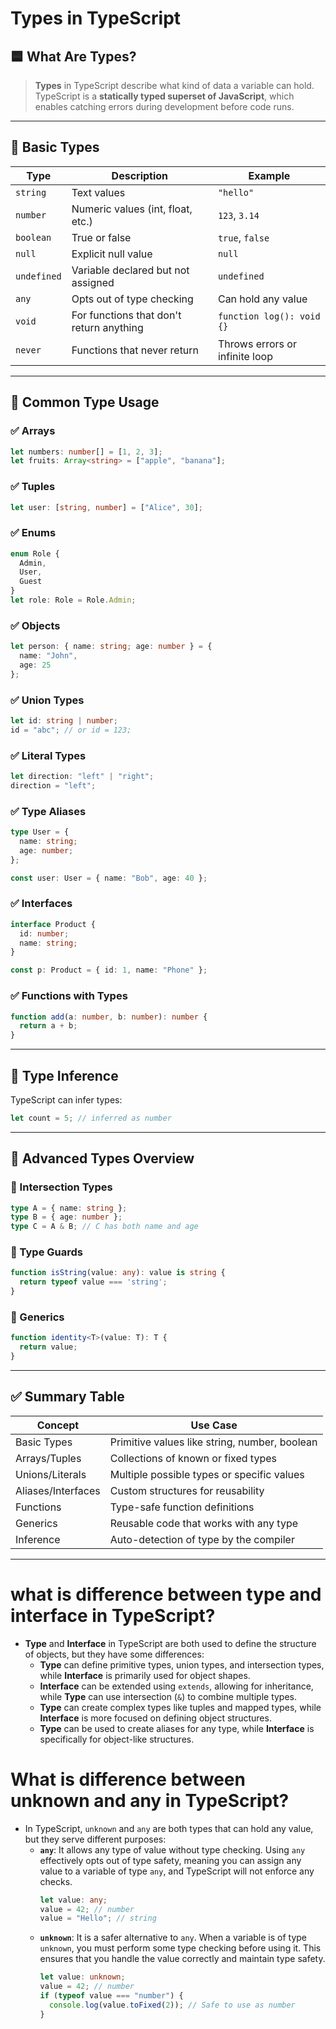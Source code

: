 # Types in TypeScript

## 🟦 What Are Types?

> **Types** in TypeScript describe what kind of data a variable can hold. TypeScript is a **statically typed superset of JavaScript**, which enables catching errors during development before code runs.

---

## 🧱 Basic Types

| Type        | Description                              | Example                        |
| ----------- | ---------------------------------------- | ------------------------------ |
| `string`    | Text values                              | `"hello"`                      |
| `number`    | Numeric values (int, float, etc.)        | `123`, `3.14`                  |
| `boolean`   | True or false                            | `true`, `false`                |
| `null`      | Explicit null value                      | `null`                         |
| `undefined` | Variable declared but not assigned       | `undefined`                    |
| `any`       | Opts out of type checking                | Can hold any value             |
| `void`      | For functions that don't return anything | `function log(): void {}`      |
| `never`     | Functions that never return              | Throws errors or infinite loop |

---

## 🧰 Common Type Usage

### ✅ Arrays

```ts
let numbers: number[] = [1, 2, 3];
let fruits: Array<string> = ["apple", "banana"];
```

### ✅ Tuples

```ts
let user: [string, number] = ["Alice", 30];
```

### ✅ Enums

```ts
enum Role {
  Admin,
  User,
  Guest
}
let role: Role = Role.Admin;
```

### ✅ Objects

```ts
let person: { name: string; age: number } = {
  name: "John",
  age: 25
};
```

### ✅ Union Types

```ts
let id: string | number;
id = "abc"; // or id = 123;
```

### ✅ Literal Types

```ts
let direction: "left" | "right";
direction = "left";
```

### ✅ Type Aliases

```ts
type User = {
  name: string;
  age: number;
};

const user: User = { name: "Bob", age: 40 };
```

### ✅ Interfaces

```ts
interface Product {
  id: number;
  name: string;
}

const p: Product = { id: 1, name: "Phone" };
```

### ✅ Functions with Types

```ts
function add(a: number, b: number): number {
  return a + b;
}
```

---

## 🧠 Type Inference

TypeScript can infer types:

```ts
let count = 5; // inferred as number
```

---

## 📌 Advanced Types Overview

### 🔸 Intersection Types

```ts
type A = { name: string };
type B = { age: number };
type C = A & B; // C has both name and age
```

### 🔸 Type Guards

```ts
function isString(value: any): value is string {
  return typeof value === 'string';
}
```

### 🔸 Generics

```ts
function identity<T>(value: T): T {
  return value;
}
```

---

## ✅ Summary Table

| Concept            | Use Case                                      |
| ------------------ | --------------------------------------------- |
| Basic Types        | Primitive values like string, number, boolean |
| Arrays/Tuples      | Collections of known or fixed types           |
| Unions/Literals    | Multiple possible types or specific values    |
| Aliases/Interfaces | Custom structures for reusability             |
| Functions          | Type-safe function definitions                |
| Generics           | Reusable code that works with any type        |
| Inference          | Auto-detection of type by the compiler        |

---


# what is difference between type and interface in TypeScript?
- **Type** and **Interface** in TypeScript are both used to define the structure of objects, but they have some differences:
  - **Type** can define primitive types, union types, and intersection types, while **Interface** is primarily used for object shapes.
  - **Interface** can be extended using `extends`, allowing for inheritance, while **Type** can use intersection (`&`) to combine multiple types.
  - **Type** can create complex types like tuples and mapped types, while **Interface** is more focused on defining object structures.
  - **Type** can be used to create aliases for any type, while **Interface** is specifically for object-like structures.



# What is difference between unknown and any in TypeScript?
- In TypeScript, `unknown` and `any` are both types that can hold any value, but they serve different purposes:
  - **`any`**: It allows any type of value without type checking. Using `any` effectively opts out of type safety, meaning you can assign any value to a variable of type `any`, and TypeScript will not enforce any checks.
    ```ts
    let value: any;
    value = 42; // number
    value = "Hello"; // string
    ```
  - **`unknown`**: It is a safer alternative to `any`. When a variable is of type `unknown`, you must perform some type checking before using it. This ensures that you handle the value correctly and maintain type safety.
    ```ts
    let value: unknown;
    value = 42; // number
    if (typeof value === "number") {
      console.log(value.toFixed(2)); // Safe to use as number
    }
    ```
